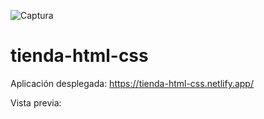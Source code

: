 ![Captura](https://user-images.githubusercontent.com/55484655/131577822-62be031b-c74e-4a50-aa58-8918d62a9666.PNG)
# tienda-html-css

Aplicación desplegada:
https://tienda-html-css.netlify.app/

Vista previa:
